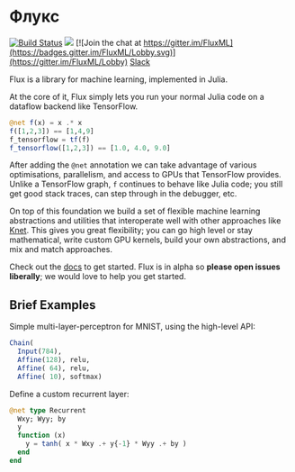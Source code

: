# Флукс

[![Build Status](https://travis-ci.org/FluxML/Flux.jl.svg?branch=master)](https://travis-ci.org/FluxML/Flux.jl) [![](https://img.shields.io/badge/docs-stable-blue.svg)](https://mikeinnes.github.io/Flux.jl/stable) [![Join the chat at https://gitter.im/FluxML](https://badges.gitter.im/FluxML/Lobby.svg)](https://gitter.im/FluxML/Lobby) [Slack](https://discourse.julialang.org/t/announcing-a-julia-slack/4866)

Flux is a library for machine learning, implemented in Julia.

At the core of it, Flux simply lets you run your normal Julia code on a dataflow backend like TensorFlow.

```julia
@net f(x) = x .* x
f([1,2,3]) == [1,4,9]
f_tensorflow = tf(f)
f_tensorflow([1,2,3]) == [1.0, 4.0, 9.0]
```

After adding the `@net` annotation we can take advantage of various optimisations, parallelism, and access to GPUs that TensorFlow provides. Unlike a TensorFlow graph, `f` continues to behave like Julia code; you still get good stack traces, can step through in the debugger, etc.

On top of this foundation we build a set of flexible machine learning abstractions and utilities that interoperate well with other approaches like [Knet](https://github.com/denizyuret/Knet.jl). This gives you great flexibility; you can go high level or stay mathematical, write custom GPU kernels, build your own abstractions, and mix and match approaches.

Check out the [docs](https://mikeinnes.github.io/Flux.jl/stable/) to get started. Flux is in alpha so **please open issues liberally**; we would love to help you get started.

## Brief Examples

Simple multi-layer-perceptron for MNIST, using the high-level API:

```julia
Chain(
  Input(784),
  Affine(128), relu,
  Affine( 64), relu,
  Affine( 10), softmax)
```

Define a custom recurrent layer:

```julia
@net type Recurrent
  Wxy; Wyy; by
  y
  function (x)
    y = tanh( x * Wxy .+ y{-1} * Wyy .+ by )
  end
end
```
